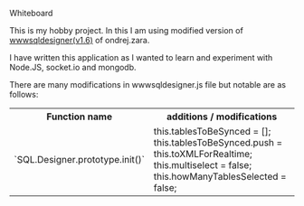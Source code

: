 Whiteboard

This is my hobby project. In this I am using modified version of [wwwsqldesigner(v1.6)](http://code.google.com/p/wwwsqldesigner/) of ondrej.zara.

I have written this application as I wanted to learn and experiment with Node.JS, socket.io and mongodb.

There are many modifications in wwwsqldesigner.js file but notable are as follows:

<table>
<tr>
	<th>
		Function name
	</th>
	<th>
		additions / modifications
	</th>
</tr>
<tr>
	<td>
		`SQL.Designer.prototype.init()`
	</td>
	<td>
		this.tablesToBeSynced = [];
		this.tablesToBeSynced.push = this.toXMLForRealtime;
		this.multiselect = false;
		this.howManyTablesSelected = false;
	</td>
</tr>
</table>


